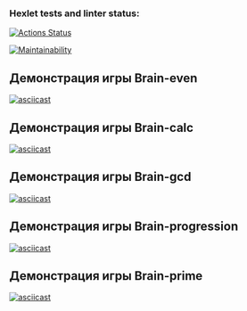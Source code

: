 ### Hexlet tests and linter status:
[![Actions Status](https://github.com/tsoyvit/php-project-45/actions/workflows/hexlet-check.yml/badge.svg)](https://github.com/tsoyvit/php-project-45/actions)

[![Maintainability](https://api.codeclimate.com/v1/badges/7560d88ae10bb5b87a57/maintainability)](https://codeclimate.com/github/tsoyvit/php-project-45/maintainability)

## Демонстрация игры Brain-even
[![asciicast](https://asciinema.org/a/00PSCqlegL3U9Z4SM12wSQBCE.svg)](https://asciinema.org/a/00PSCqlegL3U9Z4SM12wSQBCE)

## Демонстрация игры Brain-calc
[![asciicast](https://asciinema.org/a/v6IbHJFSy4x4N5lysAQCcIyc4.svg)](https://asciinema.org/a/v6IbHJFSy4x4N5lysAQCcIyc4)

## Демонстрация игры Brain-gcd
[![asciicast](https://asciinema.org/a/am4SsYYYyUfnsbZvl1O4oGEtz.svg)](https://asciinema.org/a/am4SsYYYyUfnsbZvl1O4oGEtz)

## Демонстрация игры Brain-progression
[![asciicast](https://asciinema.org/a/hSwFWYeurPdjOzQhVDmTjuQb3.svg)](https://asciinema.org/a/hSwFWYeurPdjOzQhVDmTjuQb3)

## Демонстрация игры Brain-prime
[![asciicast](https://asciinema.org/a/6Tcn6gzUXK6PjyAp9D00dcC7o.svg)](https://asciinema.org/a/6Tcn6gzUXK6PjyAp9D00dcC7o)
